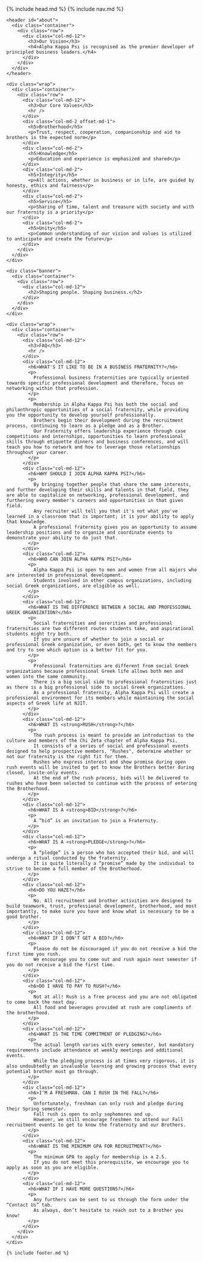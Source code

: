 <!DOCTYPE html>
<html>
  <head>
    {% include head.md %}
  </head>

  <body>
  	{% include nav.md %}

    <header id="about">
      <div class="container">
        <div class="row">
          <div class="col-md-12">
            <h3>Our Vision</h3>
            <h4>Alpha Kappa Psi is recognised as the premier developer of principled business leaders.</h4>
          </div>
        </div>
      </div>
    </header>

    <div class="wrap">
      <div class="container">
        <div class="row">
          <div class="col-md-12">
            <h3>Our Core Values</h3>
            <hr />
          </div>
          <div class="col-md-2 offset-md-1">
            <h5>Brotherhood</h5>
            <p>Trust, respect, cooperation, companionship and aid to brothers is the expected norm</p>
          </div>
          <div class="col-md-2">
            <h5>Knowledge</h5>
            <p>Education and experience is emphasized and shared</p>
          </div>
          <div class="col-md-2">
            <h5>Integrity</h5>
            <p>All actions, whether in business or in life, are guided by honesty, ethics and fairness</p>
          </div>
          <div class="col-md-2">
            <h5>Service</h5>
            <p>Sharing of time, talent and treasure with society and with our fraternity is a priority</p>
          </div>
          <div class="col-md-2">
            <h5>Unity</h5>
            <p>Common understanding of our vision and values is utilized to anticipate and create the future</p>
          </div>
        </div>
      </div>
    </div>

    <div class="banner">
      <div class="container">
        <div class="row">
          <div class="col-md-12">
            <h2>Shaping people. Shaping business.</h2>
          </div>
        </div>
      </div>
    </div>

    <div class="wrap">
      <div class="container">
        <div class="row">
          <div class="col-md-12">
            <h3>FAQ</h3>
            <hr />
          </div>
          <div class="col-md-12">
            <h6>WHAT'S IT LIKE TO BE IN A BUSINESS FRATERNITY?</h6>
            <p>
              Professional business fraternities are typically oriented towards specific professional development and therefore, focus on networking within that profession.
            </p>
            <p>
              Membership in Alpha Kappa Psi has both the social and philanthropic opportunities of a social fraternity, while providing you the opportunity to develop yourself professionally.
              Brothers begin their development during the recruitment process, continuing to learn as a pledge and as a Brother.
              Our Fraternity offers leadership experience through case competitions and internships, opportunities to learn professional skills through etiquette dinners and business conferences, and will teach you how to network and how to leverage those relationships throughout your career.
            </p>
          </div>
          <div class="col-md-12">
            <h6>WHY SHOULD I JOIN ALPHA KAPPA PSI?</h6>
            <p>
              By bringing together people that share the same interests, and further developing their skills and talents in that field, they are able to capitalize on networking, professional development, and furthering every member's careers and opportunities in that given field.
              Any recruiter will tell you that it's not what you've learned in a classroom that is important; it is your ability to apply that knowledge.
              A professional fraternity gives you an opportunity to assume leadership positions and to organize and coordinate events to demonstrate your ability to do just that.
            </p>
          </div>
          <div class="col-md-12">
            <h6>WHO CAN JOIN ALPHA KAPPA PSI?</h6>
            <p>
              Alpha Kappa Psi is open to men and women from all majors who are interested in professional development.
              Students involved in other campus organizations, including social Greek organizations, are eligible as well.
            </p>
          </div>
          <div class="col-md-12">
            <h6>WHAT IS THE DIFFERENCE BETWEEN A SOCIAL AND PROFESSIONAL GREEK ORGANIZATION?</h6>
            <p>
              Social fraternities and sororities and professional fraternities are two different routes students take, and aspirational students might try both.
              If you are unsure of whether to join a social or professional Greek organization, or even both, get to know the members and try to see which option is a better fit for you.
            </p>
            <p>
              Professional fraternities are different from social Greek organizations because professional Greek life allows both men and women into the same community.
              There is a big social side to professional fraternities just as there is a big professional side to social Greek organizations.
              As a professional fraternity, Alpha Kappa Psi will create a professional environment for its members while maintaining the social aspects of Greek life at NJIT.
            </p>
          </div>
          <div class="col-md-12">
            <h6>WHAT IS <strong>RUSH</strong>?</h6>
            <p>
              The rush process is meant to provide an introduction to the culture and members of the Chi Zeta chapter of Alpha Kappa Psi.
              It consists of a series of social and professional events designed to help prospective members, "Rushes", determine whether or not our fraternity is the right fit for them.
              Rushes who express interest and show promise during open rush events will be invited to get to know the Brothers better during closed, invite-only events.
              At the end of the rush process, bids will be delivered to rushes who have been selected to continue with the process of entering the Brotherhood.
            </p>
          </div>
          <div class="col-md-12">
            <h6>WHAT IS A <strong>BID</strong>?</h6>
            <p>
              A “bid” is an invitation to join a Fraternity.
            </p>
          </div>
          <div class="col-md-12">
            <h6>WHAT IS A <strong>PLEDGE</strong>?</h6>
            <p>
              A “pledge” is a person who has accepted their bid, and will undergo a ritual conducted by the fraternity.
              It is quite literally a “promise” made by the individual to strive to become a full member of the Brotherhood.
            </p>
          </div>
          <div class="col-md-12">
            <h6>DO YOU HAZE?</h6>
            <p>
              No. All recruitment and brother activities are designed to build teamwork, trust, professional development, brotherhood, and most importantly, to make sure you have and know what is necessary to be a good brother.
            </p>
          </div>
          <div class="col-md-12">
            <h6>WHAT IF I DON'T GET A BID?</h6>
            <p>
              Please do not be discouraged if you do not receive a bid the first time you rush.
              We encourage you to come out and rush again next semester if you do not receive a bid the first time.
            </p>
          </div>
          <div class="col-md-12">
            <h6>DO I HAVE TO PAY TO RUSH?</h6>
            <p>
              Not at all! Rush is a free process and you are not obligated to come back the next day.
              All food and beverages provided at rush are compliments of the brotherhood.
            </p>
          </div>
          <div class="col-md-12">
            <h6>WHAT IS THE TIME COMMITMENT OF PLEDGING?</h6>
            <p>
              The actual length varies with every semester, but mandatory requirements include attendance at weekly meetings and additional events.
              While the pledging process is at times very rigorous, it is also undoubtedly an invaluable learning and growing process that every potential brother must go through.
            </p>
          </div>
          <div class="col-md-12">
            <h6>I’M A FRESHMAN. CAN I RUSH IN THE FALL?</h6>
            <p>
              Unfortunately, freshman can only rush and pledge during their Spring semester.
              Fall rush is open to only sophomores and up.
              However, we still encourage freshmen to attend our Fall recruitment events to get to know the fraternity and our Brothers.
            </p>
          </div>
          <div class="col-md-12">
            <h6>WHAT IS THE MINIMUM GPA FOR RECRUITMENT?</h6>
            <p>
              The minimum GPA to apply for membership is a 2.5.
              If you do not meet this prerequisite, we encourage you to apply as soon as you are eligible.
            </p>
          </div>
          <div class="col-md-12">
            <h6>WHAT IF I HAVE MORE QUESTIONS?</h6>
            <p>
              Any furthers can be sent to us through the form under the “Contact Us” tab.
              As always, don’t hesitate to reach out to a Brother you know!
            </p>
          </div>
        </div>
      </div>
    </div>

    {% include footer.md %}
  </body>

</html>

